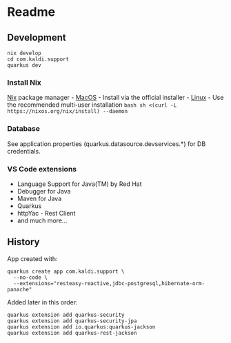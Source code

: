 # Readme

## Development

```shell
nix develop
cd com.kaldi.support
quarkus dev
```

### Install Nix

[Nix](https://nixos.org/download.html) package manager
    - [MacOS](https://nixcademy.com/posts/nix-on-macos/) - Install via the official installer
    - [Linux](https://nixos.org/download.html#nix-install-linux) - Use the recommended multi-user installation
    ```bash
    sh <(curl -L https://nixos.org/nix/install) --daemon
    ```

### Database

See application.properties (quarkus.datasource.devservices.*) for DB credentials.

### VS Code extensions

- Language Support for Java(TM) by Red Hat
- Debugger for Java
- Maven for Java
- Quarkus
- httpYac - Rest Client
- and much more...

## History

App created with:

```shell
quarkus create app com.kaldi.support \
  --no-code \
  --extensions="resteasy-reactive,jdbc-postgresql,hibernate-orm-panache"
```

Added later in this order:
```shell
quarkus extension add quarkus-security
quarkus extension add quarkus-security-jpa
quarkus extension add io.quarkus:quarkus-jackson
quarkus extension add quarkus-rest-jackson
```
